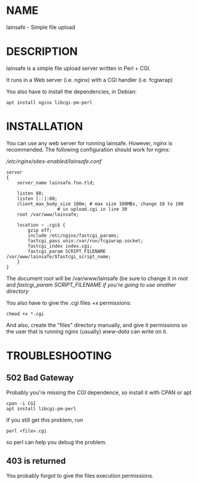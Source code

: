 NAME
====

lainsafe - Simple file upload

DESCRIPTION
===========

lainsafe is a simple file upload server written in Perl + CGI.

It runs in a Web server (i.e. nginx) with a CGI handler (i.e. fcgiwrap)

You also have to install the dependencies, in Debian:

    apt install nginx libcgi-pm-perl

INSTALLATION
============

You can use any web server for running lainsafe. However, nginx is
recommended. The following configuration should work for nginx:

*/etc/nginx/sites-enabled/lainsafe.conf*

    server
    {
    	server_name lainsafe.foo.tld;

    	listen 80;
    	listen [::]:80;
    	client_max_body_size 100m; # max size 100MBs, change 10 to 100
    				   # in upload.cgi in line 30
    	root /var/www/lainsafe;

    	location ~ .cgi$ {
    		gzip off;
    		include /etc/nginx/fastcgi_params;
    		fastcgi_pass unix:/var/run/fcgiwrap.socket;
    		fastcgi_index index.cgi;
    		fastcgi_param SCRIPT_FILENAME /var/www/lainsafe/$fastcgi_script_name;
    	}
    }

The document root will be /var/www/lainsafe (be sure to change it in
*root* and *fastcgi\_param SCRIPT\_FILENAME if you\'re going to use
another directory*

You also have to give the .cgi files +x permissions:

    chmod +x *.cgi

And also, create the \"files\" directory manually, and give it
permissions so the user that is running nginx (usually) *www-data* can
write on it.

TROUBLESHOOTING
===============

502 Bad Gateway
---------------

Probably you\'re missing the *CGI* dependence, so install it with CPAN
or apt

    cpan -i CGI
    apt install libcgi-pm-perl

If you still get this problem, run

    perl <file>.cgi

so perl can help you debug the problem.

403 is returned
---------------

You probably forgot to give the files execution permissions.
